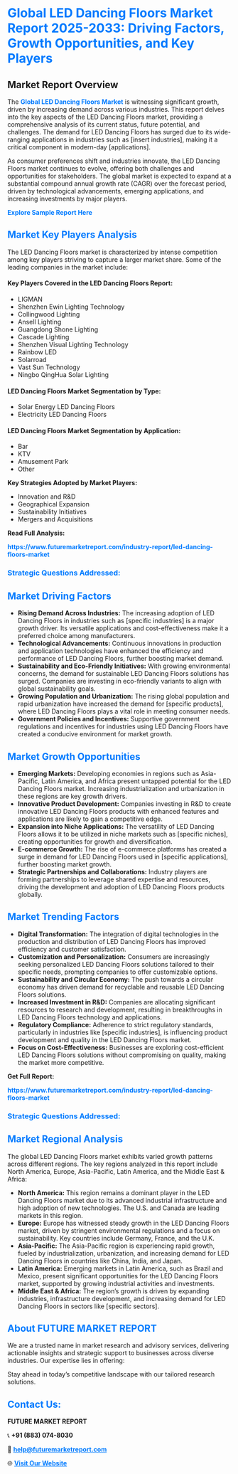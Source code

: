 <h1 style="color: #007BFF;">Global LED Dancing Floors Market Report 2025-2033: Driving Factors, Growth Opportunities, and Key Players</h1>

<section id="overview">
<h2>Market Report Overview</h2>
<p>The <a href="https://www.futuremarketreport.com/industry-report/led-dancing-floors-market" style="color: #007BFF; text-decoration: none;"><strong>Global LED Dancing Floors Market</strong></a> is witnessing significant growth, driven by increasing demand across various industries. This report delves into the key aspects of the LED Dancing Floors market, providing a comprehensive analysis of its current status, future potential, and challenges. The demand for LED Dancing Floors has surged due to its wide-ranging applications in industries such as [insert industries], making it a critical component in modern-day [applications].</p>
<p>As consumer preferences shift and industries innovate, the LED Dancing Floors market continues to evolve, offering both challenges and opportunities for stakeholders. The global market is expected to expand at a substantial compound annual growth rate (CAGR) over the forecast period, driven by technological advancements, emerging applications, and increasing investments by major players.</p>
</section>

<section id="overview">
<p><a href="https://www.futuremarketreport.com/request-sample/reportId=115666" style="color: #007BFF; text-decoration: none;"><strong>Explore Sample Report Here</strong></a></p>
</section>

<section id="key-players">
<h2 style="color: #007BFF;">Market Key Players Analysis</h2>
<p>The LED Dancing Floors market is characterized by intense competition among key players striving to capture a larger market share. Some of the leading companies in the market include:</p>
<h4>Key Players Covered in the LED Dancing Floors Report:</h4>
<ul><li>LIGMAN</li><li>Shenzhen Ewin Lighting Technology</li><li>Collingwood Lighting</li><li>Ansell Lighting</li><li>Guangdong Shone Lighting</li><li>Cascade Lighting</li><li>Shenzhen Visual Lighting Technology</li><li>Rainbow LED</li><li>Solarroad</li><li>Vast Sun Technology</li><li>Ningbo QingHua Solar Lighting</li></ul>
<h4>LED Dancing Floors Market Segmentation by Type:</h4>
<ul><li>Solar Energy LED Dancing Floors</li><li>Electricity LED Dancing Floors</li></ul>

<h4>LED Dancing Floors Market Segmentation by Application:</h4>
<ul><li>Bar</li><li>KTV</li><li>Amusement Park</li><li>Other</li></ul>
<p><strong>Key Strategies Adopted by Market Players:</strong></p>
<ul>
<li>Innovation and R&D</li>
<li>Geographical Expansion</li>
<li>Sustainability Initiatives</li>
<li>Mergers and Acquisitions</li>
</ul>
</section>

<section>
<p><strong>Read Full Analysis: </strong></p><a href="https://www.futuremarketreport.com/industry-report/led-dancing-floors-market" style="color: #007BFF; text-decoration: none;"><strong>https://www.futuremarketreport.com/industry-report/led-dancing-floors-market</strong></a>
<h3 style="color: #007BFF;">Strategic Questions Addressed:</h3>
</section>

<section id="driving-factors">
<h2 style="color: #007BFF;">Market Driving Factors</h2>
<ul>
<li><strong>Rising Demand Across Industries:</strong> The increasing adoption of LED Dancing Floors in industries such as [specific industries] is a major growth driver. Its versatile applications and cost-effectiveness make it a preferred choice among manufacturers.</li>
<li><strong>Technological Advancements:</strong> Continuous innovations in production and application technologies have enhanced the efficiency and performance of LED Dancing Floors, further boosting market demand.</li>
<li><strong>Sustainability and Eco-Friendly Initiatives:</strong> With growing environmental concerns, the demand for sustainable LED Dancing Floors solutions has surged. Companies are investing in eco-friendly variants to align with global sustainability goals.</li>
<li><strong>Growing Population and Urbanization:</strong> The rising global population and rapid urbanization have increased the demand for [specific products], where LED Dancing Floors plays a vital role in meeting consumer needs.</li>
<li><strong>Government Policies and Incentives:</strong> Supportive government regulations and incentives for industries using LED Dancing Floors have created a conducive environment for market growth.</li>
</ul>
</section>

<section id="growth-opportunities">
<h2 style="color: #007BFF;">Market Growth Opportunities</h2>
<ul>
<li><strong>Emerging Markets:</strong> Developing economies in regions such as Asia-Pacific, Latin America, and Africa present untapped potential for the LED Dancing Floors market. Increasing industrialization and urbanization in these regions are key growth drivers.</li>
<li><strong>Innovative Product Development:</strong> Companies investing in R&D to create innovative LED Dancing Floors products with enhanced features and applications are likely to gain a competitive edge.</li>
<li><strong>Expansion into Niche Applications:</strong> The versatility of LED Dancing Floors allows it to be utilized in niche markets such as [specific niches], creating opportunities for growth and diversification.</li>
<li><strong>E-commerce Growth:</strong> The rise of e-commerce platforms has created a surge in demand for LED Dancing Floors used in [specific applications], further boosting market growth.</li>
<li><strong>Strategic Partnerships and Collaborations:</strong> Industry players are forming partnerships to leverage shared expertise and resources, driving the development and adoption of LED Dancing Floors products globally.</li>
</ul>
</section>

<section id="trending-factors">
<h2 style="color: #007BFF;">Market Trending Factors</h2>
<ul>
<li><strong>Digital Transformation:</strong> The integration of digital technologies in the production and distribution of LED Dancing Floors has improved efficiency and customer satisfaction.</li>
<li><strong>Customization and Personalization:</strong> Consumers are increasingly seeking personalized LED Dancing Floors solutions tailored to their specific needs, prompting companies to offer customizable options.</li>
<li><strong>Sustainability and Circular Economy:</strong> The push towards a circular economy has driven demand for recyclable and reusable LED Dancing Floors solutions.</li>
<li><strong>Increased Investment in R&D:</strong> Companies are allocating significant resources to research and development, resulting in breakthroughs in LED Dancing Floors technology and applications.</li>
<li><strong>Regulatory Compliance:</strong> Adherence to strict regulatory standards, particularly in industries like [specific industries], is influencing product development and quality in the LED Dancing Floors market.</li>
<li><strong>Focus on Cost-Effectiveness:</strong> Businesses are exploring cost-efficient LED Dancing Floors solutions without compromising on quality, making the market more competitive.</li>
</ul>
</section>

<section>
<p><strong>Get Full Report: </strong></p><a href="https://www.futuremarketreport.com/industry-report/led-dancing-floors-market" style="color: #007BFF; text-decoration: none;"><strong>https://www.futuremarketreport.com/industry-report/led-dancing-floors-market</strong></a>
<h3 style="color: #007BFF;">Strategic Questions Addressed:</h3>
</section>


<section id="regional-analysis">
<h2 style="color: #007BFF;">Market Regional Analysis</h2>
<p>The global LED Dancing Floors market exhibits varied growth patterns across different regions. The key regions analyzed in this report include North America, Europe, Asia-Pacific, Latin America, and the Middle East & Africa:</p>
<ul>
<li><strong>North America:</strong> This region remains a dominant player in the LED Dancing Floors market due to its advanced industrial infrastructure and high adoption of new technologies. The U.S. and Canada are leading markets in this region.</li>
<li><strong>Europe:</strong> Europe has witnessed steady growth in the LED Dancing Floors market, driven by stringent environmental regulations and a focus on sustainability. Key countries include Germany, France, and the U.K.</li>
<li><strong>Asia-Pacific:</strong> The Asia-Pacific region is experiencing rapid growth, fueled by industrialization, urbanization, and increasing demand for LED Dancing Floors in countries like China, India, and Japan.</li>
<li><strong>Latin America:</strong> Emerging markets in Latin America, such as Brazil and Mexico, present significant opportunities for the LED Dancing Floors market, supported by growing industrial activities and investments.</li>
<li><strong>Middle East & Africa:</strong> The region’s growth is driven by expanding industries, infrastructure development, and increasing demand for LED Dancing Floors in sectors like [specific sectors].</li>
</ul>
</section>

<footer>
<h2 style="color: #007BFF;">About FUTURE MARKET REPORT</h2>
<p>We are a trusted name in market research and advisory services, delivering actionable insights and strategic support to businesses across diverse industries. Our expertise lies in offering:</p>

<p>Stay ahead in today’s competitive landscape with our tailored research solutions.</p>

<h2 style="color: #007BFF;">Contact Us:</h2>
<p><strong>FUTURE MARKET REPORT</strong></p>
<p>📞 <strong>+91 (883) 074-8030</strong></p>
<p>📧 <strong><a href="mailto:help@futuremarketreport.com" style="color: #007BFF;">help@futuremarketreport.com</a></strong></p>
<p>🌐 <strong><a href="https://www.futuremarketreport.com/" style="color: #007BFF;">Visit Our Website</a></strong></p>
</footer>